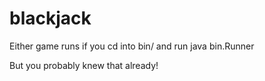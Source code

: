 # blackjack

Either game runs if you cd into bin/ and run java bin.Runner

But you probably knew that already!
